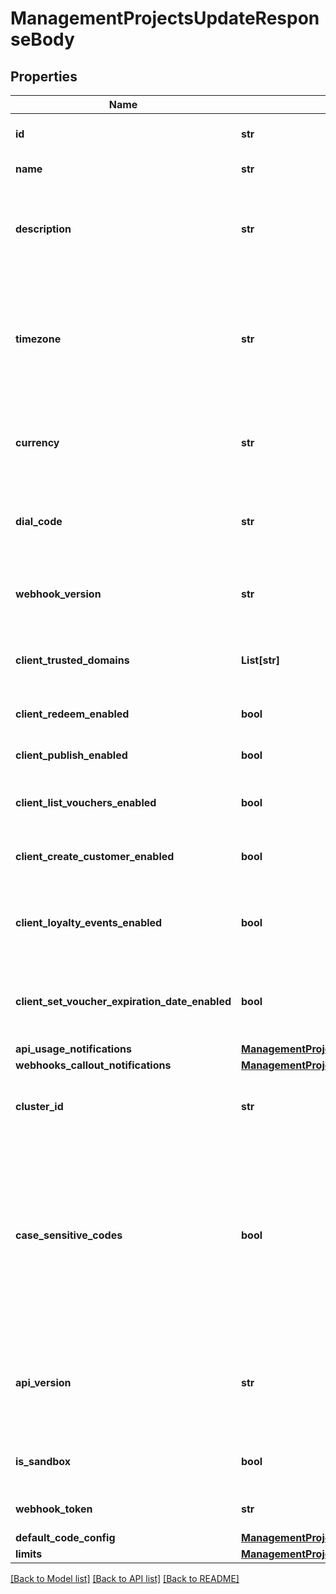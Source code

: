 # ManagementProjectsUpdateResponseBody


## Properties

Name | Type | Description | Notes
------------ | ------------- | ------------- | -------------
**id** | **str** | Unique identifier of the project. | [optional] 
**name** | **str** | The name of the project. | [optional] 
**description** | **str** | A user-defined description of the project, e.g. its purpose, scope, region. | [optional] 
**timezone** | **str** | The time zone in which the project is established. It can be in the GMT format or in accordance with IANA time zone database. | [optional] 
**currency** | **str** | The currency used in the project. It is equal to a 3-letter ISO 4217 code. | [optional] 
**dial_code** | **str** | The country dial code for the project. It is equal to an ITU country code. | [optional] 
**webhook_version** | **str** | The webhook version used in the project. | [optional] [default to 'v2024-01-01']
**client_trusted_domains** | **List[str]** | An array of URL addresses that allow client requests. | [optional] 
**client_redeem_enabled** | **bool** | Enables client-side redemption. | [optional] 
**client_publish_enabled** | **bool** | Enables client-side publication. | [optional] 
**client_list_vouchers_enabled** | **bool** | Enables client-side listing of vouchers. | [optional] 
**client_create_customer_enabled** | **bool** | Enables client-side creation of customers. | [optional] 
**client_loyalty_events_enabled** | **bool** | Enables client-side events for loyalty and referral programs. | [optional] 
**client_set_voucher_expiration_date_enabled** | **bool** | Enables client-side setting of voucher expiration date. | [optional] 
**api_usage_notifications** | [**ManagementProjectsUpdateResponseBodyApiUsageNotifications**](ManagementProjectsUpdateResponseBodyApiUsageNotifications.md) |  | [optional] 
**webhooks_callout_notifications** | [**ManagementProjectsUpdateResponseBodyWebhooksCalloutNotifications**](ManagementProjectsUpdateResponseBodyWebhooksCalloutNotifications.md) |  | [optional] 
**cluster_id** | **str** | The identifier of the cluster where the project will be created. | [optional] 
**case_sensitive_codes** | **bool** | Determines if the vouchers in the project will be: - case sensitive - if &#x60;true&#x60;, &#x60;C0dE-cfV&#x60; is **not** equal to &#x60;c0de-cfv&#x60;), - case insensitive - if &#x60;false&#x60;, &#x60;C0dE-cfV&#x60; is equal to &#x60;c0de-cfv&#x60;. | [optional] 
**api_version** | **str** | The API version used in the project. Currently, the default and only value is &#x60;v2018-08-01&#x60;. | [optional] [default to 'v2018-08-01']
**is_sandbox** | **bool** | Determines if the project is a sandbox project. | [optional] 
**webhook_token** | **str** | Webhook token used for authentication. | [optional] 
**default_code_config** | [**ManagementProjectsUpdateResponseBodyDefaultCodeConfig**](ManagementProjectsUpdateResponseBodyDefaultCodeConfig.md) |  | [optional] 
**limits** | [**ManagementProjectsUpdateResponseBodyLimits**](ManagementProjectsUpdateResponseBodyLimits.md) |  | [optional] 

[[Back to Model list]](../README.md#documentation-for-models) [[Back to API list]](../README.md#documentation-for-api-endpoints) [[Back to README]](../README.md)


